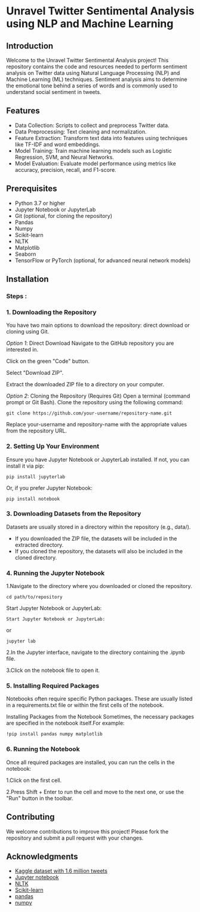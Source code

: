 
# Unravel Twitter Sentimental Analysis using NLP and Machine Learning

## Introduction

Welcome to the Unravel Twitter Sentimental Analysis project! This repository contains the code and resources needed to perform sentiment analysis on Twitter data using Natural Language Processing (NLP) and Machine Learning (ML) techniques. Sentiment analysis aims to determine the emotional tone behind a series of words and is commonly used to understand social sentiment in tweets.

## Features
- Data Collection: Scripts to collect and preprocess Twitter data.
- Data Preprocessing: Text cleaning and normalization.
- Feature Extraction: Transform text data into features using techniques like TF-IDF and word embeddings.
- Model Training: Train machine learning models such as Logistic Regression, SVM, and Neural Networks.
- Model Evaluation: Evaluate model performance using metrics like accuracy, precision, recall, and F1-score.

## Prerequisites
- Python 3.7 or higher
- Jupyter Notebook or JupyterLab
- Git (optional, for cloning the repository)
- Pandas
- Numpy
- Scikit-learn
- NLTK
- Matplotlib
- Seaborn
- TensorFlow or PyTorch (optional, for advanced neural network models)

## Installation
### Steps :
### 1. Downloading the Repository
You have two main options to download the repository: direct download or cloning using Git.

*Option 1*: Direct Download
Navigate to the GitHub repository you are interested in.

Click on the green "Code" button.

Select "Download ZIP".

Extract the downloaded ZIP file to a directory on your computer.

*Option 2*: Cloning the Repository (Requires Git)
Open a terminal (command prompt or Git Bash).
Clone the repository using the following command:
    
    git clone https://github.com/your-username/repository-name.git

Replace your-username and repository-name with the appropriate values from the repository URL.

### 2. Setting Up Your Environment
Ensure you have Jupyter Notebook or JupyterLab installed. If not, you can install it via pip:

    pip install jupyterlab

Or, if you prefer Jupyter Notebook:

    pip install notebook

### 3. Downloading Datasets from the Repository
Datasets are usually stored in a directory within the repository (e.g., data/).

- If you downloaded the ZIP file, the datasets will be included in the extracted directory.
- If you cloned the repository, the datasets will also be included in the cloned directory.

### 4. Running the Jupyter Notebook
1.Navigate to the directory where you downloaded or cloned the repository.

    cd path/to/repository

Start Jupyter Notebook or JupyterLab:

    Start Jupyter Notebook or JupyterLab:
or

    jupyter lab

2.In the Jupyter interface, navigate to the directory containing the .ipynb file.

3.Click on the notebook file to open it.

### 5. Installing Required Packages
Notebooks often require specific Python packages. These are usually listed in a requirements.txt file or within the first cells of the notebook.

Installing Packages from the Notebook
Sometimes, the necessary packages are specified in the notebook itself.For example:
    
    !pip install pandas numpy matplotlib

### 6. Running the Notebook
Once all required packages are installed, you can run the cells in the notebook:

1.Click on the first cell.

2.Press Shift + Enter to run the cell and move to the next one, or use the "Run" button in the toolbar.

## Contributing
We welcome contributions to improve this project! Please fork the repository and submit a pull request with your changes.

## Acknowledgments

 - [Kaggle dataset with 1.6 million tweets](https://www.kaggle.com/datasets/kazanova/sentiment140)
 - [Jupyter notebook](https://jupyter.org/)
 - [NLTK](https://www.nltk.org/data.html)
 - [Scikit-learn](https://scikit-learn.org/stable/install.html)
 - [pandas](https://pandas.pydata.org/docs/getting_started/install.html)
 - [numpy](https://numpy.org/install/)


